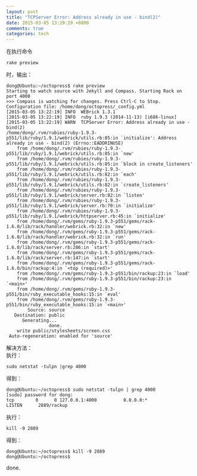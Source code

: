 ```yaml
---
layout: post
title: "TCPServer Error: Address already in use - bind(2)"
date: 2015-03-05 13:29:29 +0800
comments: true
categories: tech
---
```

在执行命令  

	rake preview

时，输出：  

	dong@Ubuntu:~/octopress$ rake preview  
	Starting to watch source with Jekyll and Compass. Starting Rack on port 4000  
	>>> Compass is watching for changes. Press Ctrl-C to Stop.  
	Configuration file: /home/dong/octopress/_config.yml  
	[2015-03-05 13:22:19] INFO  WEBrick 1.3.1  
	[2015-03-05 13:22:19] INFO  ruby 1.9.3 (2014-11-13) [i686-linux]  
	[2015-03-05 13:22:19] WARN  TCPServer Error: Address already in use - bind(2)  
	/home/dong/.rvm/rubies/ruby-1.9.3-p551/lib/ruby/1.9.1/webrick/utils.rb:85:in `initialize': Address already in use - bind(2) (Errno::EADDRINUSE)
		from /home/dong/.rvm/rubies/ruby-1.9.3-p551/lib/ruby/1.9.1/webrick/utils.rb:85:in `new'
		from /home/dong/.rvm/rubies/ruby-1.9.3-p551/lib/ruby/1.9.1/webrick/utils.rb:85:in `block in create_listeners'
		from /home/dong/.rvm/rubies/ruby-1.9.3-p551/lib/ruby/1.9.1/webrick/utils.rb:82:in `each'
		from /home/dong/.rvm/rubies/ruby-1.9.3-p551/lib/ruby/1.9.1/webrick/utils.rb:82:in `create_listeners'
		from /home/dong/.rvm/rubies/ruby-1.9.3-p551/lib/ruby/1.9.1/webrick/server.rb:82:in `listen'
		from /home/dong/.rvm/rubies/ruby-1.9.3-p551/lib/ruby/1.9.1/webrick/server.rb:70:in `initialize'
		from /home/dong/.rvm/rubies/ruby-1.9.3-p551/lib/ruby/1.9.1/webrick/httpserver.rb:45:in `initialize'
		from /home/dong/.rvm/gems/ruby-1.9.3-p551/gems/rack-1.6.0/lib/rack/handler/webrick.rb:32:in `new'
		from /home/dong/.rvm/gems/ruby-1.9.3-p551/gems/rack-1.6.0/lib/rack/handler/webrick.rb:32:in `run'
		from /home/dong/.rvm/gems/ruby-1.9.3-p551/gems/rack-1.6.0/lib/rack/server.rb:286:in `start'
		from /home/dong/.rvm/gems/ruby-1.9.3-p551/gems/rack-1.6.0/lib/rack/server.rb:147:in `start'
		from /home/dong/.rvm/gems/ruby-1.9.3-p551/gems/rack-1.6.0/bin/rackup:4:in `<top (required)>'
		from /home/dong/.rvm/gems/ruby-1.9.3-p551/bin/rackup:23:in `load'
		from /home/dong/.rvm/gems/ruby-1.9.3-p551/bin/rackup:23:in `<main>'
		from /home/dong/.rvm/gems/ruby-1.9.3-p551/bin/ruby_executable_hooks:15:in `eval'
		from /home/dong/.rvm/gems/ruby-1.9.3-p551/bin/ruby_executable_hooks:15:in `<main>'
            Source: source
       Destination: public
	      Generating... 
                    done.
	    write public/stylesheets/screen.css
	 Auto-regeneration: enabled for 'source'

解决方法：  
执行：  

	sudo netstat -tulpn |grep 4000

得到：

	dong@Ubuntu:~/octopress$ sudo netstat -tulpn | grep 4000
	[sudo] password for dong: 
	tcp        0      0 127.0.0.1:4000          0.0.0.0:*               LISTEN      2889/rackup  

执行：  

	kill -9 2889

得到：  

	dong@Ubuntu:~/octopress$ kill -9 2889
	dong@Ubuntu:~/octopress$

done.

